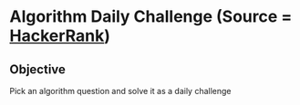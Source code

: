 # Algorithm Daily Challenge (Source = [HackerRank](https://www.hackerrank.com/domains/algorithms))

## Objective

Pick an algorithm question and solve it as a daily challenge
